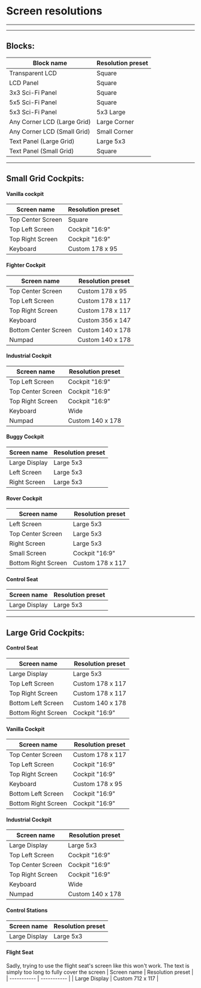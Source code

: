 
# Screen resolutions
---
---
## Blocks:
| Block name   | Resolution preset |
| ----------- | ----------- |
| Transparent LCD | Square |
| LCD Panel | Square |
| 3x3 Sci-Fi Panel | Square |
| 5x5 Sci-Fi Panel | Square |
| 5x3 Sci-Fi Panel | 5x3 Large |
| Any Corner LCD (Large Grid) | Large Corner |
| Any Corner LCD (Small Grid) | Small Corner |
| Text Panel (Large Grid) | Large 5x3 |
| Text Panel (Small Grid) | Square |


---
## Small Grid Cockpits:
#### Vanilla cockpit
| Screen name    | Resolution preset |
| ----------- | ----------- |
| Top Center Screen| Square |
| Top Left Screen   | Cockpit "16:9"|
| Top Right Screen | Cockpit "16:9" |
| Keyboard | Custom 178 x 95 |

#### Fighter Cockpit
| Screen name | Resolution preset |
| ----------- | ----------- |
| Top Center Screen | Custom 178 x 95 |
| Top Left Screen | Custom 178 x 117 |
| Top Right Screen | Custom 178 x 117 |
| Keyboard | Custom 356 x 147 |
| Bottom Center Screen | Custom 140 x 178 | 
| Numpad | Custom 140 x 178 | 

#### Industrial Cockpit
| Screen name | Resolution preset |
| ----------- | ----------- |
| Top Left Screen | Cockpit "16:9" |
| Top Center Screen | Cockpit "16:9" |
| Top Right Screen | Cockpit "16:9" |
| Keyboard | Wide |
| Numpad | Custom 140 x 178 | 

#### Buggy Cockpit
| Screen name | Resolution preset |
| ----------- | ----------- |
| Large Display | Large 5x3  |
| Left Screen | Large 5x3  |
| Right Screen | Large 5x3  |

#### Rover Cockpit
| Screen name | Resolution preset |
| ----------- | ----------- |
| Left Screen | Large 5x3 |
| Top Center Screen | Large 5x3  |
| Right Screen | Large 5x3  |
| Small Screen | Cockpit "16:9" |
| Bottom Right Screen | Custom 178 x 117 |

#### Control Seat
| Screen name | Resolution preset |
| ----------- | ----------- |
| Large Display | Large 5x3 |
---
## Large Grid Cockpits:

#### Control Seat
| Screen name | Resolution preset |
| ----------- | ----------- |
| Large Display | Large 5x3 |
| Top Left Screen | Custom 178 x 117 |
| Top Right Screen | Custom 178 x 117 |
| Bottom Left Screen | Custom 140 x 178 | 
| Bottom Right Screen | Cockpit "16:9" |

#### Vanilla Cockpit
| Screen name | Resolution preset |
| ----------- | ----------- |
| Top Center Screen | Custom 178 x 117 |
| Top Left Screen | Cockpit "16:9" |
| Top Right Screen | Cockpit "16:9" |
| Keyboard | Custom 178 x 95 |
| Bottom Left Screen | Cockpit "16:9" |
| Bottom Right Screen | Cockpit "16:9" |

#### Industrial Cockpit
| Screen name | Resolution preset |
| ----------- | ----------- |
| Large Display | Large 5x3 |
| Top Left Screen | Cockpit "16:9" |
| Top Center Screen | Cockpit "16:9" |
| Top Right Screen | Cockpit "16:9" |
| Keyboard | Wide |
| Numpad | Custom 140 x 178 | 

#### Control Stations
| Screen name | Resolution preset |
| ----------- | ----------- |
| Large Display | Large 5x3 |

#### Flight Seat
Sadly, trying to use the flight seat's screen like this won't work.
The text is simply too long to fully cover the screen
| Screen name | Resolution preset |
| ----------- | ----------- |
| Large Display | Custom 712 x 117 |

